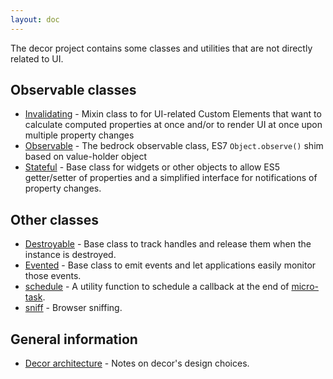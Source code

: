 ```yaml
---
layout: doc
---
```


The decor project contains some classes and utilities that are not directly related to UI.

## Observable classes

* [Invalidating](Invalidating.html) - Mixin class to for UI-related Custom Elements that want to calculate computed
  properties at once and/or to render UI at once upon multiple property changes
* [Observable](Observable.html) - The bedrock observable class, ES7 `Object.observe()` shim based on value-holder object
* [Stateful](Stateful.html) - Base class for widgets or other objects to allow ES5 getter/setter of properties and
  a simplified interface for notifications of property changes.

## Other classes

* [Destroyable](Destroyable.html) - Base class to track handles and release them when the instance is destroyed.
* [Evented](Evented.html) - Base class to emit events and let applications easily monitor those events.
* [schedule](schedule.html) - A utility function to schedule a callback at the end of [micro-task](http://www.whatwg.org/specs/web-apps/current-work/multipage/webappapis.html#microtask).
* [sniff](sniff.html) - Browser sniffing.

## General information

* [Decor architecture](architecture.html) - Notes on decor's design choices.
